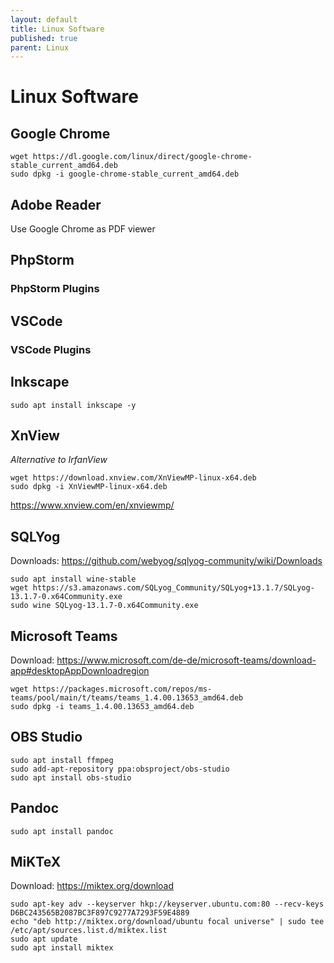 ```yaml
---
layout: default
title: Linux Software
published: true
parent: Linux
---
```


# Linux Software

## Google Chrome

```
wget https://dl.google.com/linux/direct/google-chrome-stable_current_amd64.deb
sudo dpkg -i google-chrome-stable_current_amd64.deb
```

## Adobe Reader

Use Google Chrome as PDF viewer

## PhpStorm

### PhpStorm Plugins

## VSCode

### VSCode Plugins

## Inkscape

```
sudo apt install inkscape -y
```

## XnView

*Alternative to IrfanView*

```
wget https://download.xnview.com/XnViewMP-linux-x64.deb
sudo dpkg -i XnViewMP-linux-x64.deb
```
<https://www.xnview.com/en/xnviewmp/>

## SQLYog

Downloads: <https://github.com/webyog/sqlyog-community/wiki/Downloads>

```
sudo apt install wine-stable
wget https://s3.amazonaws.com/SQLyog_Community/SQLyog+13.1.7/SQLyog-13.1.7-0.x64Community.exe
sudo wine SQLyog-13.1.7-0.x64Community.exe
```

## Microsoft Teams

Download: <https://www.microsoft.com/de-de/microsoft-teams/download-app#desktopAppDownloadregion>

```
wget https://packages.microsoft.com/repos/ms-teams/pool/main/t/teams/teams_1.4.00.13653_amd64.deb
sudo dpkg -i teams_1.4.00.13653_amd64.deb
```

## OBS Studio

```
sudo apt install ffmpeg
sudo add-apt-repository ppa:obsproject/obs-studio
sudo apt install obs-studio
```

## Pandoc

```
sudo apt install pandoc
```

## MiKTeX

Download: <https://miktex.org/download>

```
sudo apt-key adv --keyserver hkp://keyserver.ubuntu.com:80 --recv-keys D6BC243565B2087BC3F897C9277A7293F59E4889
echo "deb http://miktex.org/download/ubuntu focal universe" | sudo tee /etc/apt/sources.list.d/miktex.list
sudo apt update
sudo apt install miktex
```

